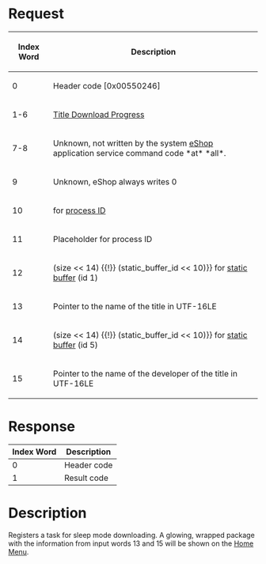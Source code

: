 # Request

<table>
<thead>
<tr class="header">
<th><p>Index Word</p></th>
<th><p>Description</p></th>
</tr>
</thead>
<tbody>
<tr class="odd">
<td><p>0</p></td>
<td><p>Header code [0x00550246]</p></td>
</tr>
<tr class="even">
<td><p>1-6</p></td>
<td><p><a href="NIM_Services#TitleDownloadProgress"
title="wikilink">Title Download Progress</a></p></td>
</tr>
<tr class="odd">
<td><p>7-8</p></td>
<td><p>Unknown, not written by the system <a href="eShop"
title="wikilink">eShop</a> application service command code *at*
*all*.</p></td>
</tr>
<tr class="even">
<td><p>9</p></td>
<td><p>Unknown, eShop always writes 0</p></td>
</tr>
<tr class="odd">
<td><p>10</p></td>
<td><p>for <a href="IPC#Handle_Translation" title="wikilink">process
ID</a></p></td>
</tr>
<tr class="even">
<td><p>11</p></td>
<td><p>Placeholder for process ID</p></td>
</tr>
<tr class="odd">
<td><p>12</p></td>
<td><p>(size &lt;&lt; 14) {{!}} (static_buffer_id &lt;&lt; 10)}} for <a
href="IPC#Static_Buffer_Translation" title="wikilink">static buffer</a>
(id 1)</p></td>
</tr>
<tr class="even">
<td><p>13</p></td>
<td><p>Pointer to the name of the title in UTF-16LE</p></td>
</tr>
<tr class="odd">
<td><p>14</p></td>
<td><p>(size &lt;&lt; 14) {{!}} (static_buffer_id &lt;&lt; 10)}} for <a
href="IPC#Static_Buffer_Translation" title="wikilink">static buffer</a>
(id 5)</p></td>
</tr>
<tr class="even">
<td><p>15</p></td>
<td><p>Pointer to the name of the developer of the title in
UTF-16LE</p></td>
</tr>
</tbody>
</table>

# Response

| Index Word | Description |
|------------|-------------|
| 0          | Header code |
| 1          | Result code |

# Description

Registers a task for sleep mode downloading. A glowing, wrapped package
with the information from input words 13 and 15 will be shown on the
[Home Menu](Home_Menu "wikilink").